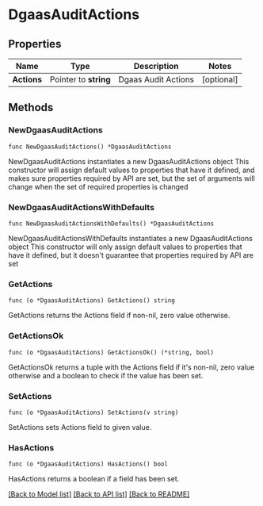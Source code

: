 # DgaasAuditActions

## Properties

Name | Type | Description | Notes
------------ | ------------- | ------------- | -------------
**Actions** | Pointer to **string** | Dgaas Audit Actions | [optional] 

## Methods

### NewDgaasAuditActions

`func NewDgaasAuditActions() *DgaasAuditActions`

NewDgaasAuditActions instantiates a new DgaasAuditActions object
This constructor will assign default values to properties that have it defined,
and makes sure properties required by API are set, but the set of arguments
will change when the set of required properties is changed

### NewDgaasAuditActionsWithDefaults

`func NewDgaasAuditActionsWithDefaults() *DgaasAuditActions`

NewDgaasAuditActionsWithDefaults instantiates a new DgaasAuditActions object
This constructor will only assign default values to properties that have it defined,
but it doesn't guarantee that properties required by API are set

### GetActions

`func (o *DgaasAuditActions) GetActions() string`

GetActions returns the Actions field if non-nil, zero value otherwise.

### GetActionsOk

`func (o *DgaasAuditActions) GetActionsOk() (*string, bool)`

GetActionsOk returns a tuple with the Actions field if it's non-nil, zero value otherwise
and a boolean to check if the value has been set.

### SetActions

`func (o *DgaasAuditActions) SetActions(v string)`

SetActions sets Actions field to given value.

### HasActions

`func (o *DgaasAuditActions) HasActions() bool`

HasActions returns a boolean if a field has been set.


[[Back to Model list]](../README.md#documentation-for-models) [[Back to API list]](../README.md#documentation-for-api-endpoints) [[Back to README]](../README.md)



